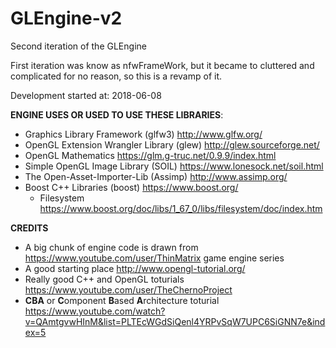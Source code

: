 # GLEngine-v2

Second iteration of the GLEngine

First iteration was know as nfwFrameWork, but it became to cluttered and complicated for no reason, so this is a revamp of it.

Development started at: 2018-06-08


**ENGINE USES OR USED TO USE THESE LIBRARIES**:
* Graphics Library Framework (glfw3) http://www.glfw.org/
* OpenGL Extension Wrangler Library (glew) http://glew.sourceforge.net/
* OpenGL Mathematics https://glm.g-truc.net/0.9.9/index.html
* Simple OpenGL Image Library (SOIL) https://www.lonesock.net/soil.html
* The Open-Asset-Importer-Lib (Assimp) http://www.assimp.org/
* Boost C++ Libraries (boost) https://www.boost.org/ 
  * Filesystem https://www.boost.org/doc/libs/1_67_0/libs/filesystem/doc/index.htm

**CREDITS**
* A big chunk of engine code is drawn from https://www.youtube.com/user/ThinMatrix game engine series
* A good starting place http://www.opengl-tutorial.org/
* Really good C++ and OpenGL toturials https://www.youtube.com/user/TheChernoProject
* **CBA** or **C**omponent **B**ased **A**rchitecture toturial https://www.youtube.com/watch?v=QAmtgvwHInM&list=PLTEcWGdSiQenl4YRPvSqW7UPC6SiGNN7e&index=5
